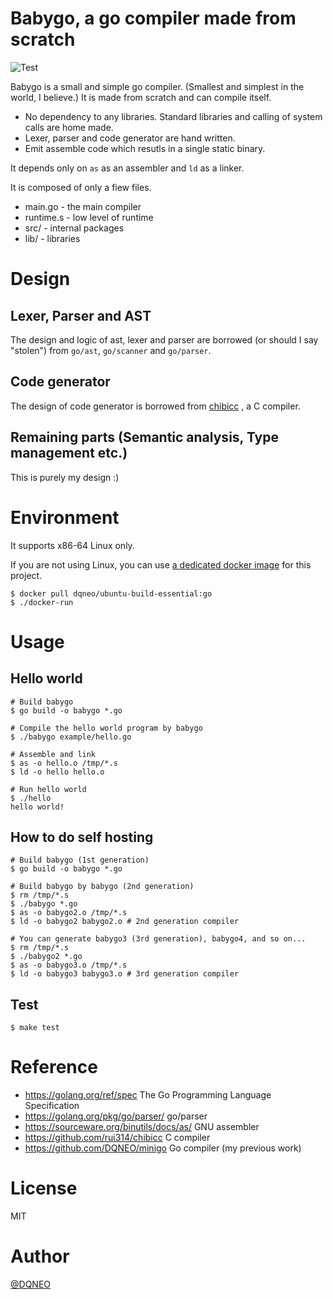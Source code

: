 # Babygo, a go compiler made from scratch

![Test](https://github.com/DQNEO/babygo/workflows/Test/badge.svg)

Babygo is a small and simple go compiler. (Smallest and simplest in the world, I believe.)
It is made from scratch and can compile itself.

* No dependency to any libraries. Standard libraries and calling of system calls are home made.
* Lexer, parser and code generator are hand written.
* Emit assemble code which resutls in a single static binary.

It depends only on `as` as an assembler and `ld` as a linker.

It is composed of only a fiew files.

* main.go - the main compiler
* runtime.s - low level of runtime
* src/ - internal packages
* lib/ - libraries

# Design

## Lexer, Parser and AST
The design and logic of ast, lexer and parser are borrowed (or should I say "stolen")  from `go/ast`, `go/scanner` and `go/parser`.

## Code generator
The design of code generator is borrowed from [chibicc](https://github.com/rui314/chibicc) , a C compiler.

## Remaining parts (Semantic analysis, Type management etc.)
This is purely my design :)

# Environment

It supports x86-64 Linux only.

If you are not using Linux, you can use [a dedicated docker image](https://hub.docker.com/r/dqneo/ubuntu-build-essential/tags) for this project.

```termiinal
$ docker pull dqneo/ubuntu-build-essential:go
$ ./docker-run
```

# Usage

## Hello world

```terminal
# Build babygo
$ go build -o babygo *.go

# Compile the hello world program by babygo
$ ./babygo example/hello.go

# Assemble and link
$ as -o hello.o /tmp/*.s
$ ld -o hello hello.o

# Run hello world
$ ./hello
hello world!
```

## How to do self hosting

```terminal
# Build babygo (1st generation)
$ go build -o babygo *.go

# Build babygo by babygo (2nd generation)
$ rm /tmp/*.s
$ ./babygo *.go
$ as -o babygo2.o /tmp/*.s
$ ld -o babygo2 babygo2.o # 2nd generation compiler

# You can generate babygo3 (3rd generation), babygo4, and so on...
$ rm /tmp/*.s
$ ./babygo2 *.go
$ as -o babygo3.o /tmp/*.s
$ ld -o babygo3 babygo3.o # 3rd generation compiler
```

## Test

```terminal
$ make test
```

# Reference

* https://golang.org/ref/spec The Go Programming Language Specification
* https://golang.org/pkg/go/parser/ go/parser
* https://sourceware.org/binutils/docs/as/ GNU assembler
* https://github.com/rui314/chibicc C compiler
* https://github.com/DQNEO/minigo Go compiler (my previous work)


# License

MIT

# Author

[@DQNEO](https://twitter.com/DQNEO)
